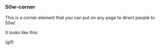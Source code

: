 ### 50w-corner

This is a corner element that you can put on any page to direct people to 50w!

It looks like this:

(gif)